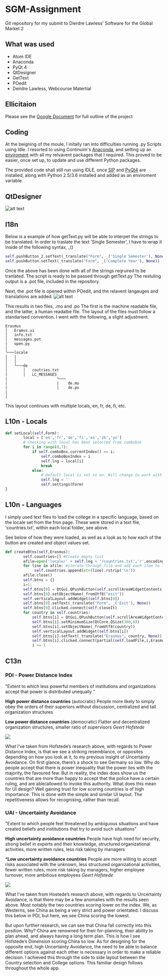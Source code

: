 # SGM-Assignment
Git repository for my submit to Dierdre Lawless' Software for the Global Market 2


## What was used
* Atom IDE
* Anaconda
* PyQt 4
* QtDesigner
* GetText
* POedit
* Deirdre Lawless, Webcourse Matertial 

## Ellicitaion

Please see the [Google Document](https://docs.google.com/document/d/1HBMDX_PnEdM9-WUczNO4CkFHU6B9AetDvavBqfrL5JA/edit?usp=sharing "Title") for full outline of the project

## Coding

At the beigning of the moule, I initally ran into difficulties running .py Scripts using Idle. I resorted to using Continuim's [Anaconda](https://www.continuum.io/downloads), and setting up an [enviroment](https://conda.io/docs/using/envs.html) with all my relvavent packages that I required. This proved to be easier, once set up, to update and use different Python packages. 

The provided code shall still run using IDLE, once [SIP](https://www.riverbankcomputing.com/software/sip/download) and [PyQt4](https://www.riverbankcomputing.com/software/pyqt/download) are installed, along with Python 2.5/3.6 installed and added as an enviroment variable.

## QtDesigner

![alt text](http://i.imgur.com/GxJN09I.png)

## l18n 

Below is a example of how getText.py will be able to interpet the strings to be translated. In order to traslate the text 'Single Semester', I have to wrap it inside of the following syntax, _()

```python
self.pushButton_2.setText(_translate("Form", _('Single Semester'), None))
self.pushButton.setText(_translate("Form", _('Complete Year'), None))
```

Once the above has been done with all of the strings reqruired to be tranlated. The script is ready to be passed through getText.py
The restuling output is a .pot file, included in the repository.

Next, the .pot file is opened within POedit, and the relavent langauges and translations are added.
![alt text](http://i.imgur.com/9adF1yp.png)

This results in two files, .mo and .po
The first is the machine readable file, and the latter, a human readalbe file. The layout of the files must follow a standarised convention. I went with the following, a slight adjustment.
```
Erasmus
│   Eramus.ui
│   info.txt    
│   messages.pot
|   open.py
|
└───locale
|   |
│   │
│   └───de
│       │   coutries.txt
|       |   LC_MESSAGES
|                      └───
|                      |    de.mo
|                      |    de.po
|   
│ 
```
This layout continues with multiple locals, en, fr, de, fi, etc.

## L10n - Locals

```python
def setLocal(self,Form):
        local = ['en','fr','de','fi','es','zh','yo']
        # Checking with local has been selected from combobox
        for i in range(0,7):
            if self.comboBox.currentIndex() == i:
                self.comboBoxIndex = i
                self.lng = local[i]
                break
            else:
                # Default local is set to en. Will change to work with persistant data
                self.lng = ''
                self.settings(Form)
}
```

## L10n - Languages

I simply used text files to load the college in a specific language, based on the locale set from the fron page.
These were stored in a text file, 'countries.txt', within each local folder, see above.

See below of how they were loaded, as well as a look as to how each of the button are created and object values set.

```python
def createBtns(self,Erasmus):
        self.countries=[] #Create empty list
        afile=open('locale/' + self.lng + '/countries.txt','r',encoding="utf8") #Open file for reading and with correct character encoding
        for line in afile: #iterate through file and add each item to the list
             self.countries.append(str(line).rstrip('\n'))
        afile.close()
        self.btns = {}
        i=1;
        self.btns[0] = QtGui.QPushButton(self.scrollAreaWidgetContents)
        self.btns[0].setObjectName(_fromUtf8("exit"))
        self.verticalLayout.addWidget(self.btns[0])
        self.btns[0].setText(_translate("Form", _('Exit'), None))
        self.btns[0].clicked.connect(self.closeIt)
        for country in self.countries:
            self.btns[i] = QtGui.QPushButton(self.scrollAreaWidgetContents)
            self.btns[i].setMinimumSize(QtCore.QSize(300,0))
            self.btns[i].setObjectName(_fromUtf8(country))
            self.verticalLayout.addWidget(self.btns[i])
            self.btns[i].setText(_translate("Erasmus", country, None))
            self.btns[i].clicked.connect(partial(self.loadFile,i,Erasmus))
            i += 1
```

## C13n

### PDI - Power Distance Index 

"Extent to which less powerful members of institutions and organizations accept that power is distributed unequally
" 

**High power distance countries** (autocratic)
People more likely to simply obey the orders of their superiors without discussion, centralized and tall organization structures

**Low power distance countries** (democratic)
Flatter and decentralized organization structures, smaller ratio of supervisors
*Geert Hofstede*

![](http://i.imgur.com/v4KG0j6.png)

What I’ve taken from Hofstede’s research above, with regards to Power Distance Index, is that we see a striking resemblance, or opposites depending on how you look at it, to my previous insight of Uncertainty Avoidance.
On first glance, there’s a shock to see Germany so low. Why do people accept that there is power inequality that the power lies with the majority, the favoured few. But in reality, the index does show us the countries that are more than happy to accept that the police have a certain ruling, and are able/allowed to invoke this authority.
What does this mean for UI design? Well gaining trust for low scoring countries is of high importance. This is done with the simple and similar UI layout. The repetitiveness allows for recognising, rather than recall.

### UAI - Uncertainty Avoidance

"Extent to which people feel threatened by ambiguous situations and have created beliefs and institutions that try to avoid such situations"

**High uncertainty avoidance countries**
People have high need for security, strong belief in experts and their knowledge, structured organizational activities, more written rules, less risk taking by managers

***Low uncertainty avoidance countries**
People are more willing to  accept risks associated with the unknown, less structured organizational activities, fewer written rules, more risk taking by managers, higher employee turnover, more ambitious employees
*Geert Hofstede*

![](http://i.imgur.com/VqUT9qc.png)

What I’ve taken from Hostede’s research above, with regards to Uncertainty Avoidance, is that there may be a few anomalies with the results seen above. Most notably the two countries scoring lower on the index. We, as Westerns, see China as being a very strict and power orientated. I discuss this below in PDI, but here, we see China scoring the lowest. 

But upon further research, we can see that China fall correctly into this position. Why? China are renowned for their for-planning, their ability to plan ahead, and always having a long term plan. This is how I see Hofstede’s Dimension scoring China so low.
As for designing for the opposite end, high Uncertainty Avoidance, the need to be able to balance different options against each other is necessary in order to make a reliable decision. I achieved this through the side to side layout between the Country selection and College options. This familiar design follows throughout the whole app.

